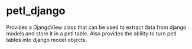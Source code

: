 # petl_django
Provides a DjangoView class that can be used to extract data from django models and store it in a petl table.
Also provides the ability to turn petl tables into django model objects.
